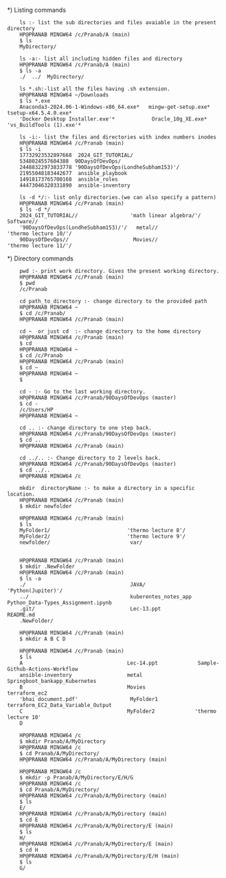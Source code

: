 *) Listing commands

        ls :- list the sub directories and files avaiable in the present directory
        HP@PRANAB MINGW64 /c/Pranab/A (main)
        $ ls
        MyDirectory/

        ls -a:- list all including hidden files and directory
        HP@PRANAB MINGW64 /c/Pranab/A (main)
        $ ls -a
        ./  ../  MyDirectory/

        ls *.sh:-list all the files having .sh extension.
        HP@PRANAB MINGW64 ~/Downloads
        $ ls *.exe
        Anaconda3-2024.06-1-Windows-x86_64.exe*   mingw-get-setup.exe*       tsetup-x64.5.4.0.exe*
        'Docker Desktop Installer.exe'*            Oracle_10g_XE.exe*        'vs_BuildTools (1).exe'*
 
        ls -i:- list the files and directories with index numbers inodes
        HP@PRANAB MINGW64 /c/Pranab (main)
        $ ls -i
        17732923532897668  2024_GIT_TUTORIAL/
        5348024557604388  90DaysOfDevOps/
        24488322973833778 '90DaysOfDevOps(LondheSubham153)'/
        21955048183442677  ansible_playbook
        14918173765700168  ansible_roles
        44473046320331890  ansible-inventory

        ls -d */:- list only directories.(we can also specify a pattern)
        HP@PRANAB MINGW64 /c/Pranab (main)
        $ ls -d */
        2024_GIT_TUTORIAL//                 'math linear algebra/'/             Software//
        '90DaysOfDevOps(LondheSubham153)/'/   metal//                           'thermo lecture 10/'/
        90DaysOfDevOps//                     Movies//                          'thermo lecture 11/'/


        
*)  Directory commands

        pwd :- print work directory. Gives the present working directory.
        HP@PRANAB MINGW64 /c/Pranab (main)
        $ pwd
        /c/Pranab

        cd path_to_directory :- change directory to the provided path
        HP@PRANAB MINGW64 ~
        $ cd /c/Pranab/
        HP@PRANAB MINGW64 /c/Pranab (main)

        cd ~  or just cd  :- change directory to the home directory
        HP@PRANAB MINGW64 /c/Pranab (main)
        $ cd
        HP@PRANAB MINGW64 ~
        $ cd /c/Pranab
        HP@PRANAB MINGW64 /c/Pranab (main)
        $ cd ~
        HP@PRANAB MINGW64 ~
        $

        cd - :- Go to the last working directory.
        HP@PRANAB MINGW64 /c/Pranab/90DaysOfDevOps (master)
        $ cd -
        /c/Users/HP
        HP@PRANAB MINGW64 ~

        cd .. :- change directory to one step back.
        HP@PRANAB MINGW64 /c/Pranab/90DaysOfDevOps (master)
        $ cd ..
        HP@PRANAB MINGW64 /c/Pranab (main)

        cd ../.. :- Change directory to 2 levels back.
        HP@PRANAB MINGW64 /c/Pranab/90DaysOfDevOps (master)
        $ cd ../..
        HP@PRANAB MINGW64 /c

        mkdir  directoryName :- to make a directory in a specific location.
        HP@PRANAB MINGW64 /c/Pranab (main)
        $ mkdir newfolder

        HP@PRANAB MINGW64 /c/Pranab (main)
        $ ls
        MyFolder1/                         'thermo lecture 8'/
        MyFolder2/                         'thermo lecture 9'/
        newfolder/                          var/


        HP@PRANAB MINGW64 /c/Pranab (main)
        $ mkdir .NewFolder
        HP@PRANAB MINGW64 /c/Pranab (main)
        $ ls -a
        ./                                  JAVA/                  'Python(Jupiter)'/
        ../                                 kuberentes_notes_app    Python_Data-Types_Assignment.ipynb
        .git/                               Lec-13.ppt              README.md
        .NewFolder/

        HP@PRANAB MINGW64 /c/Pranab (main)
        $ mkdir A B C D

        HP@PRANAB MINGW64 /c/Pranab (main)
        $ ls
        A                                  Lec-14.ppt             Sample-Github-Actions-Workflow
        ansible-inventory                  metal                  Springboot_bankapp_Kubernetes
        B                                  Movies                 terraform_ec2
        'bhai document.pdf'                 MyFolder1              terraform_EC2_Data_Variable_Output
        C                                  MyFolder2             'thermo lecture 10'
        D

        HP@PRANAB MINGW64 /c
        $ mkdir Pranab/A/MyDirectory
        HP@PRANAB MINGW64 /c
        $ cd Pranab/A/MyDirectory/
        HP@PRANAB MINGW64 /c/Pranab/A/MyDirectory (main)

        HP@PRANAB MINGW64 /c
        $ mkdir -p Pranab/A/MyDirectory/E/H/G
        HP@PRANAB MINGW64 /c
        $ cd Pranab/A/MyDirectory/
        HP@PRANAB MINGW64 /c/Pranab/A/MyDirectory (main)
        $ ls
        E/
        HP@PRANAB MINGW64 /c/Pranab/A/MyDirectory (main)
        $ cd E
        HP@PRANAB MINGW64 /c/Pranab/A/MyDirectory/E (main)
        $ ls
        H/
        HP@PRANAB MINGW64 /c/Pranab/A/MyDirectory/E (main)
        $ cd H  
        HP@PRANAB MINGW64 /c/Pranab/A/MyDirectory/E/H (main)
        $ ls
        G/
















